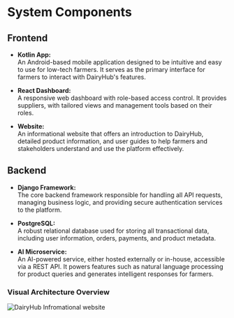 # System Components

## Frontend

- **Kotlin App:**  
  An Android-based mobile application designed to be intuitive and easy to use for low-tech farmers. It serves as the primary interface for farmers to interact with DairyHub's features.

- **React Dashboard:**  
  A responsive web dashboard with role-based access control. It provides suppliers,  with tailored views and management tools based on their roles.

- **Website:**  
  An informational website that offers an introduction to DairyHub, detailed product information, and user guides to help farmers and stakeholders understand and use the platform effectively.

## Backend

- **Django Framework:**  
  The core backend framework responsible for handling all API requests, managing business logic, and providing secure authentication services to the platform.

- **PostgreSQL:**  
  A robust relational database used for storing all transactional data, including user information, orders, payments, and product metadata.

- **AI Microservice:**  
  An AI-powered service, either hosted externally or in-house, accessible via a REST API. It powers features such as natural language processing for product queries and generates intelligent responses for farmers.


### Visual Architecture Overview

![DairyHub Infromational website](https://dairy-hub-informational.netlify.app/)



